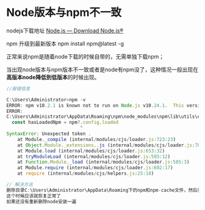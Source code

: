 # Node版本与npm不一致

nodejs下载地址   [Node.js — Download Node.js®](https://nodejs.org/zh-cn/download)

npm 升级到最新版本  npm install npm@latest -g

正常来说npm是随着node下载的时候自带的，无需单独下载npm； 

当出现node版本与npm版本不一致或者是node有npm没了，这种情况一般出现在**高版本node降低到低版本**的时候出现。

~~~js
//报错信息

C:\Users\Administrator>npm -v
ERROR: npm v10.2.1 is known not to run on Node.js v10.24.1.  This version of npm supports the following node versions: `^18.17.0 || >=20.5.0`. You can find the latest version at https://nodejs.org/.
ERROR:
C:\Users\Administrator\AppData\Roaming\npm\node_modules\npm\lib\utils\exit-handler.js:19
  const hasLoadedNpm = npm?.config.loaded
                           ^
SyntaxError: Unexpected token .
    at Module._compile (internal/modules/cjs/loader.js:723:23)
    at Object.Module._extensions..js (internal/modules/cjs/loader.js:789:10)
    at Module.load (internal/modules/cjs/loader.js:653:32)
    at tryModuleLoad (internal/modules/cjs/loader.js:593:12)
    at Function.Module._load (internal/modules/cjs/loader.js:585:3)
    at Module.require (internal/modules/cjs/loader.js:692:17)
    at require (internal/modules/cjs/helpers.js:25:18)
~~~

~~~js
// 解决方法
删除目录C:\Users\Administrator\AppData\Roaming下的npm和npm-cache文件，然后重新npm -v查看版本
这个时候应该就恢复正常了
如果还没有重新删除node安装一遍
~~~

